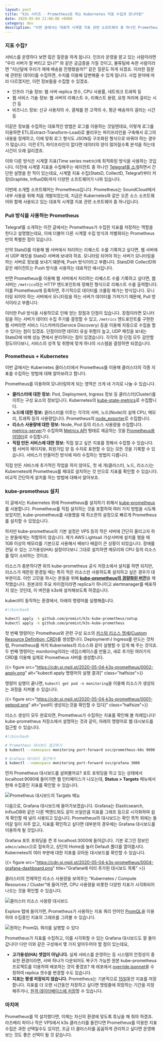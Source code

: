 ```yaml
---
layout: post
title: "k3s 시리즈 - Prometheus로 하는 Kubernetes 지표 수집과 모니터링"
date: 2020-05-04 21:08:00 +0900
category: dev
description: "이번 글에서는 대표적 시계열 지표 관련 소프트웨어 중 하나인 Prometheus를 이용해, Kubernetes 클러스터의 각종 지표를 수집하는 방법에 대해 알아보려고 합니다."
---
```



### 지표 수집?

서비스를 운영하다 보면 많은 질문을 하게 됩니다. 인프라 운영을 맡고 있는 사람이라면 “우리 서버가 잘 버티고 있나?” 와 같은 궁금증을 가질 것이고, 물류팀에 속한 사람이라면 “지난달에 우리가 제때 배송을 진행했을까?” 같은 질문도 하게 되겠죠. 이러한 질문에 관련된 데이터를 수집하면, 수치를 이용해 답변해줄 수 있게 됩니다. 사업 분야에 따라 다르겠지만, 이런 정보들을 수집할 수 있겠죠.

- 인프라 기술 정보: 웹 서버 replica 갯수, CPU 사용률, 네트워크 트래픽 등
- 웹 서비스 기술 정보: 웹 서버의 리퀘스트 수, 리퀘스트 용량, 요청 처리에 걸리는 시간 등
- 비즈니스 정보: 신규 사용자의 수, 결제를 한 고객의 수, 평균 배송까지 걸리는 시간 등

이같은 정보를 수집하는 대표적인 방법은 로그를 이용하는 것일텐데요, 이렇게 로그를 이용하면  ETL(Extract-Transform-Load)로 불리우는 파이프라인을 구축해서 로그의 내용을 정제하고, 이에 맞춰 로그 형식도 JSON등 구조화된 형식으로 바꿔야 하는 경우가 많습니다. 이런 ETL 파이프라인이 없다면 데이터의 양이 많아질수록 분석을 하는데 시간이 오래 걸리겠죠.

이와 다른 방식은 시계열 지표(Time series metric)에 최적화된 방식을 사용하는 것입니다. 이전에 시계열 지표을 수집해주는 에이전트 중 하나인 [Telegraf를 소개](https://si.mpli.st/dev/2017-09-10-introduction-to-telegraf/)하면서 간단한 설명을 한 적이 있는데요, 시계열 지표 수집(StatsD, CollectD, Telegraf)부터 저장(Graphite, InfluxDB)까지 다양한 소프트웨어가 나와 있습니다.

이번에 소개할 소프트웨어는 Prometheus입니다. Prometheus는 SoundCloud에서 내부 사용을 위해 처음 개발되었는데, 지금은 Kubernetes와 같은 오픈 소스 소프트웨어와 함께 사용되고 있는 대표적 시계열 지표 관련 소프트웨어 중 하나입니다.


### Pull 방식을 사용하는 Prometheus

Telegraf를 소개하는 이전 글에서는 Prometheus가 수집한 지표를 저장하는 역할을 한다고 설명했는데요, 이에 더불어 다른 시계열 수집 방식과 차별화되는 Prometheus만의 특별한 점이 있습니다.

만약 StatsD를 이용해 웹 서버에서 처리하는 리퀘스트 수를 기록하고 싶다면, 웹 서버에서 UDP 패킷을 StatsD 서버에 보내야 하죠. 모니터링 되어야 하는 서버가 모니터링을 하는 서버로 정보를 보내기 떄문에, Push 방식이라고 부릅니다. StatsD와 CollectD와 같은 에이전트는 Push 방식을 사용하는 대표적인 예시입니다.

반면 Prometheus를 이용해 웹 서버에서 처리하는 리퀘스트 수를 기록하고 싶다면, 웹 서버는 `/metrics`라는 HTTP 엔드포인트에 정해진 형식으로 리퀘스트 수를 출력합니다. 이를 Prometheus에 등록하면, 주기적으로 데이터를 크롤링 해가는 방식입니다. 모니터링 되어야 하는 서버에서 모니터링을 하는 서버가 데이터를 가져가기 때문에, Pull 방식이라고 부릅니다.

이러한 Pull 방식을 사용하므로 인해 얻는 장점과 단점이 있습니다. 장점이라면 모니터링을 하는 서버가 데이터 수집 주기를 결정할 수 있고, `/metrics` 엔드포인트를 구현한 웹 서버라면 서비스 디스커버리(Service Discovery) 등을 이용해 자동으로 수집을 할 수 있다는 점이 있겠죠. 단점이라면 데이터 유실 위험이 높고, UDP 패킷을 보내는 StatsD에 비해 성능 면에서 분리하다는 점이 있겠습니다. 각각의 장·단점 모두 감안할 정도이다보니, 서비스의 성격 및 취향에 맞게 하나의 시스템을 결정하면 되겠습니다.


### Prometheus + Kubernetes

이번 글에서는 Kubernetes 클러스터에서 Prometheus를 이용해 클러스터의 각종 지표를 수집하는 방법에 대해 알아보려고 합니다.

Prometheus를 이용하여 모니터링하게 되는 영역은 크게 네 가지로 나눌 수 있습니다.

- **클러스터에 대한 정보:** Pod, Deployment, Ingress 정보 등 클러스터(Cluster)를 이루는 구성 요소의 정보입니다. Kubernetes의 [kube-state-metrics](https://github.com/kubernetes/kube-state-metrics/)로 수집합니다.
- **노드에 대한 정보:** 클러스터를 이루는 각각의 서버, 노드(Node)의 실제 CPU, 메모리, 트래픽 등의 사용량입니다. Prometheus의 [node\_exporter](https://github.com/prometheus/node_exporter)로 수집합니다.
- **리소스 사용량에 대한 정보:** Node, Pod 등의 리소스 사용량을 수집합니다. [metrics-server](https://github.com/kubernetes-sigs/metrics-server)가 수집하여 [Metrics API](https://github.com/kubernetes/metrics) 형태로 제공하는 것을 [Prometheus용 어댑터](https://github.com/DirectXMan12/k8s-prometheus-adapter)로 수집합니다.
- **직접 만든 서비스에 대한 정보:** 직접 알고 싶은 지표를 정해서 수집할 수 있습니다. 웹 서버의 페이지뷰, 회원가입 양 등 수치로 표현할 수 있는 모든 것을 기록할 수 있습니다. 서비스가 만들어진 방식에 따라 수집하는 방법이 다릅니다.

직접 만든 서비스에 추가적인 작업을 하지 않아도, 첫 세 개(클러스터, 노드, 리소스)는 Kubernetes에 Prometheus를 제대로 설치하는 것 만으로 지표를 확인할 수 있습니다. 비교적 간단하게 설치를 하는 방법에 대해서 알아보죠.


### kube-prometheus 설치

이 글에서는 Kubernetes 위에 Prometheus를 설치하기 위해서 [kube-prometheus](https://github.com/coreos/kube-prometheus)를 사용합니다. Prometheus를 직접 설치하는 것을 포함하여 여러 가지 방법을 시도해 보았지만, kube-prometheus를 사용했을 때 최소한의 설정으로 빠르게 Prometheus를 설치할 수 있었습니다.

하지만 kube-prometheus의 기본 설정은 VPS 등의 작은 서버에 간단히 올리고자 하는 분들에게는 적합하지 않습니다. 제가 AWS Lightsail 가상서버에 설치를 했을 때 1GB 이상의 메모리를 기본으로 사용해서 배보다 배꼽이 큰 상황이 되었습니다. 장애를 견딜 수 있는 고가용성(HA) 설정이다보니 그대로 설치하면 메모리와 CPU 등의 리소스를 많이 소비하는 것이죠.

리소스가 충분하다면 위의 kube-prometheus 공식 저장소에서 설치를 하면 되지만, 리소스가 제한된 환경일 때는 특히 적은 리소스만 사용하도록 설치하고 싶은 경우가 대부분이죠. 이런 고민을 하시는 분들을 위해 [**kube-prometheus의 경량화된 버전**](https://github.com/premist/k3s-kube-prometheus)을 제작했습니다. 원본과의 주요 차이점이라면 replica가 하나이고 alertmanager를 배포하지 않는 것인데, 이 버전을 k3s에 설치해보도록 하겠습니다.

kubectl이 동작하는 환경에서, 아래의 명령어를 실행해줍니다.

```bash
#!/bin/bash

kubectl apply -k github.com/premist/k3s-kube-prometheus/setup
kubectl apply -k github.com/premist/k3s-kube-prometheus
```

첫 번째 명령어는 Prometheus와 관련 구성 요소의 [커스텀 리소스 명세(Custom Resource Definition; CRD)](https://kubernetes.io/docs/concepts/extend-kubernetes/api-extension/custom-resources/)를 생성합니다. Deployment나 Ingress를 만드는 것처럼, Prometheus를 마치 Kubernetes의 리소스와 같이 실행할 수 있게 해 주는 것이죠.
두 번째 명령어는 monitoring이라는 네임스페이스를 만들고, 새로 추가된 여러가지 CRD를 이용해 실제로 Prometheus 서버를 생성합니다.

{{< figure
  src="https://cdn.si.mpli.st/2020-05-04-k3s-prometheus/0002-apply.png"
  alt="kubectl apply 명령어의 실행 결과]"
  class="halfsize">}}


 명령어 실행이 끝나면, `kubectl get pod -n monitoring`을 이용해 리소스가 생성되는 과정을 지켜볼 수 있습니다.

{{< figure
  src="https://cdn.si.mpli.st/2020-05-04-k3s-prometheus/0001-getpod.png"
  alt="pod이 생성되는것을 확인할 수 있다]"
  class="halfsize">}}


리소스 생성이 모두 완료되면, Prometheus가 수집하는 지표를 확인해 볼 차례입니다! kube-prometheus 저장소에서 설명하는 것과 같이, 아래의 명령어로 웹 대시보드를 접근할 수 있습니다.

```bash
#!/bin/bash

# Prometheus 대시보드 접근하기
$ kubectl --namespace monitoring port-forward svc/prometheus-k8s 9090

# Grafana 대시보드 접근하기
$ kubectl --namespace monitoring port-forward svc/grafana 3000
```

먼저 Prometheus 대시보드를 살펴볼까요? 포트 포워딩을 하고 있는 상태에서 localhost:9090에 들어가면 웹 인터페이스가 나오는데, **Status > Targets** 메뉴에서 현재 수집중인 지표를 확인할 수 있습니다.

![Prometheus 대시보드의 Targets 메뉴](https://cdn.si.mpli.st/2020-05-04-k3s-prometheus/0003-prometheus-targets.png)

다음으로, Grafana 대시보드에 들어가보겠습니다. Grafana는 Elasticsearch, InfluxDB와 같은 다른 백엔드와도 같이 쓰일만큼 지표를 그래프 등으로 시각화하여 쉽게 확인할 때 널리 사용되고 있습니다. Prometheus의 대시보드는 확인 목적 외에는 들어갈 일이 자주 없고, 지표를 확인하고 싶다면 대부분의 경우에는 Grafana 대시보드를 이용하게 될 것입니다.

Grafana 포트 포워딩을 켠 후 localhost:3000에 들어갑니다. 기본 로그인 정보인 `admin/admin`으로 접속하고, 상단의 Home을 눌러 Default 폴더를 열어봅시다. Kubernetes의 여러 부분에 대한 지표를 모아둔 대시보드를 확인할 수 있습니다.

{{< figure src="https://cdn.si.mpli.st/2020-05-04-k3s-prometheus/0004-grafana-dashboard.png" title="Grafana에 미리 추가된 대시보드 목록" >}}

클러스터의 전체적인 리소스 사용량을 보여주는 “Kubernetes / Compute Resources / Cluster”에 들어가면, CPU 사용량을 비롯한 다양한 지표가 시각화되어 나오는 것을 확인할 수 있습니다.

![클러스터 리소스 사용량 대시보드](https://cdn.si.mpli.st/2020-05-04-k3s-prometheus/0005-grafana-cluster.png)

Explore 탭에 들어가면, Prometheus가 사용하는 지표 쿼리 언어인 [PromQL](https://prometheus.io/docs/prometheus/latest/querying/basics/)을 이용하여 수집중인 지표의 그래프를 그려볼 수 있습니다.

![원하는 PromQL 쿼리를 실행할 수 있다](https://cdn.si.mpli.st/2020-05-04-k3s-prometheus/0006-grafana-explore.png)

Prometheus가 지표를 수집하고, 이를 시각화할 수 있는 Grafana 대시보드도 잘 돌아갑니다! 다만 이와 같은 구성에서 몇 가지 알아두어야 할 점이 있는데요,

- **고가용성(HA) 셋업이 아닙니다.** 실제 서비스를 운영하는 등 시스템의 안정성이 중요한 환경이라면, 서버 하나가 다운되어도 복구가 가능한 원본 kube-prometheus 프로젝트를 이용하여 배포하는 것이 좋겠죠? 제 레포에서 [override.jsonnet](https://github.com/premist/k3s-kube-prometheus/blob/master/override.jsonnet)을 수정하여 replica 갯수를 변경할 수도 있습니다.
- **지표는 평생 저장되지 않습니다.** Prometheus는 기본적으로 [15일](https://prometheus.io/docs/prometheus/latest/storage/#operational-aspects)동안 지표를 저장합니다. 지표를 더 오랜 시간동안 저장하고 싶다면 명령줄에 희망하는 기간을 지정해주거나, [원격 데이터베이스에 저장](https://prometheus.io/docs/operating/integrations/#remote-endpoints-and-storage)할 수 있습니다.

### 마치며

Prometheus를 막 설치했다면, 이제는 자신의 환경에 맞도록 튜닝을 해 줘야 하겠죠. 라즈베리 파이나 작은 VPS에서 k3s 클러스터를 돌린다면 Prometheus를 이용한 지표 수집은 과한 선택일수도 있지만, 조금 더 클러스터를 꼼꼼하게 관리하고 싶다면 운영해보는 것도 좋은 선택이 될 것 같습니다.






